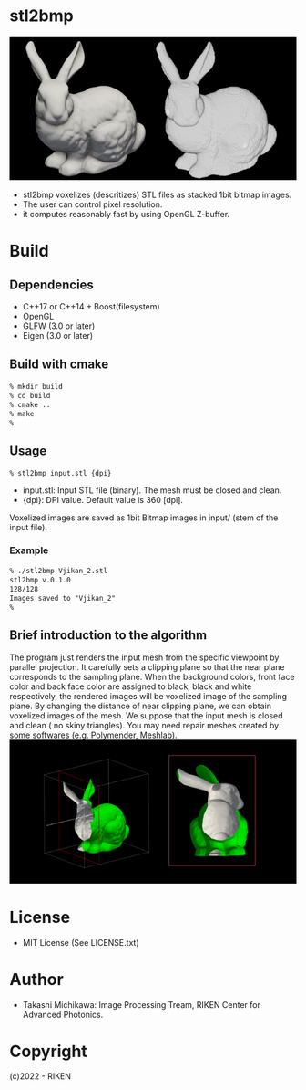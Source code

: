 # stl2bmp
![teaser image](images/overview.png)
* stl2bmp voxelizes (descritizes) STL files as stacked 1bit bitmap images. 
* The user can control pixel resolution.
* it computes reasonably fast by using OpenGL Z-buffer.
# Build
## Dependencies 
* C++17 or C++14 + Boost(filesystem)
* OpenGL 
* GLFW (3.0 or later)
* Eigen (3.0 or later)
## Build with cmake
```shell
% mkdir build    
% cd build 
% cmake ..
% make 
% 
```
## Usage 
```shell
% stl2bmp input.stl {dpi}
```
* input.stl: Input STL file (binary). The mesh must be closed and clean. 
* {dpi}: DPI value. Default value is 360 [dpi].

Voxelized images are saved as 1bit Bitmap images in input/ (stem of the input file). 

### Example
``` shell
% ./stl2bmp Vjikan_2.stl
stl2bmp v.0.1.0
128/128
Images saved to "Vjikan_2"
%
```
## Brief introduction to the algorithm
The program just renders the input mesh from the specific viewpoint by parallel projection.
It carefully sets a clipping plane so that the near plane corresponds to the sampling plane.
When the background colors, front face color and back face color are assigned to black, black and white respectively, the rendered images will be voxelized image of the sampling plane. 
By changing the distance of near clipping plane, we can obtain voxelized images of the mesh. 
We suppose that the input mesh is closed and clean ( no skiny triangles). You may need repair meshes created by some softwares (e.g. Polymender, Meshlab).
![原理](images/principle.png "表裏をそれぞれ緑と白でレンダリングし、とある平面でクリッピングした結果")
# License
* MIT License (See LICENSE.txt)
# Author
* Takashi Michikawa: Image Processing Tream, RIKEN Center for Advanced Photonics.
# Copyright
(c)2022 - RIKEN
